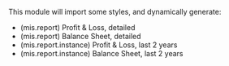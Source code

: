 This module will import some styles, and dynamically generate:

* (mis.report) Profit & Loss, detailed
* (mis.report) Balance Sheet, detailed
* (mis.report.instance) Profit & Loss, last 2 years
* (mis.report.instance) Balance Sheet, last 2 years
